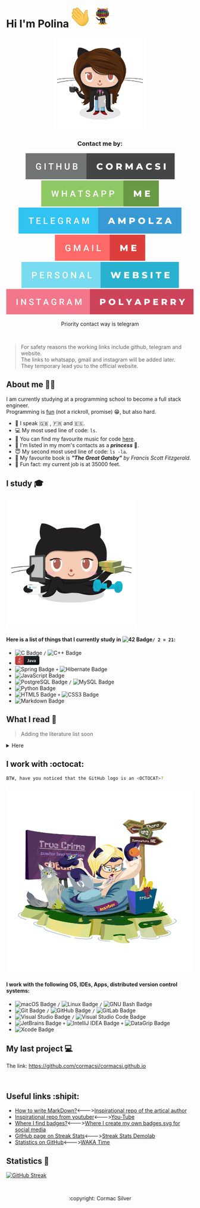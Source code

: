 # Hi I'm Polina<img src="images/say_hi.gif" width="60px" height="60px" alt="hi"><img src="images/daftpunkcat.gif" width="60px" height="60px" alt="hi">

<div align="center">
  <a href="https://cormacsi.github.io">
    <img src="images/femalecat.png" alt="Logo" width="250" height="250">
  </a>
</div>

  <h3 align="center">Contact me by:</h3>
<div align="center">
  <a href="https://github.com/cormacsi/">
    <img src="images/github-cormacsi.svg" alt="GitHub">
  </a>
  <a href="https://web.whatsapp.com">
    <img src="images/whatsapp-me.svg" alt="WhatsApp">
  </a>
   <a href="https://t.me/ampolza">
    <img src="images/telegram-ampolza.svg" alt="Telegram">
  </a><br />
  <a href="mailto:name@email.com">
    <img src="images/gmail-me.svg" alt="Gmail">
  </a>
  <a href="http://cormacsi.github.io">
    <img src="images/personal-website.svg" alt="Website">
  </a><br />
  <a href="hhttps://www.instagram.com">
    <img src="images/instagram-polyaperry.svg" alt="Instagram">
  </a><br />
</div>
 <p align="center">Priority contact way is telegram</p><br />

>For safety reasons the working links include github, telegram and website.<br />
The links to whatsapp, gmail and instagram will be added later.<br />
They temporary lead you to the official website.

## About me :woman_technologist:

I am currently studying at a programming school to become a full stack engineer.<br />
Programming is <a href="https://gist.github.com/rxaviers/7360908">fun</a> (not a rickroll, promise) :grin:, but also hard.

- :statue_of_liberty:  I speak :gb: ,  :fr: and :es:.
- :computer:  My most used line of code: `ls`.
- :musical_score:  You can find my favourite music for code <a href="https://www.youtube.com/watch?v=jfKfPfyJRdk">here</a>.
- :princess:  I'm listed in my mom's contacts as a **_princess_** :see_no_evil:.
- :innocent:  My second most used line of code: `ls -la`.
- :book:  My favourite book is _**"The Great Gatsby"** by Francis Scott Fitzgerald_.
- :seat: Fun fact: my current job is at 35000 feet.

## I study :mortar_board:
<a href="https://github.com/cormacsi/">
  <img src="images/hubbercat.png" alt="" width="350">
</a>

#### Here is a list of things that I currently study in ![42 Badge](https://img.shields.io/badge/42-000?logo=42&logoColor=fff&style=flat)````/ 2 = 21````:

* ![C Badge](https://img.shields.io/badge/C-A8B9CC?logo=c&logoColor=fff&style=flat) `/` ![C++ Badge](https://img.shields.io/badge/C%2B%2B-00599C?logo=cplusplus&logoColor=fff&style=flat)
*  <img src="images/java_button.svg" width="65">
* ![Spring Badge](https://img.shields.io/badge/Spring-6DB33F?logo=spring&logoColor=fff&style=flat) `+` ![Hibernate Badge](https://img.shields.io/badge/Hibernate-59666C?logo=hibernate&logoColor=fff&style=flat)
* ![JavaScript Badge](https://img.shields.io/badge/JavaScript-F7DF1E?logo=javascript&logoColor=000&style=flat)
* ![PostgreSQL Badge](https://img.shields.io/badge/PostgreSQL-4169E1?logo=postgresql&logoColor=fff&style=flat) `/` ![MySQL Badge](https://img.shields.io/badge/MySQL-4479A1?logo=mysql&logoColor=fff&style=flat)
* ![Python Badge](https://img.shields.io/badge/Python-3776AB?logo=python&logoColor=fff&style=flat)
* ![HTML5 Badge](https://img.shields.io/badge/HTML5-E34F26?logo=html5&logoColor=fff&style=flat) `+` ![CSS3 Badge](https://img.shields.io/badge/CSS3-1572B6?logo=css3&logoColor=fff&style=flat)
* ![Markdown Badge](https://img.shields.io/badge/Markdown-000?logo=markdown&logoColor=fff&style=flat)

## What I read :closed_book:

> Adding the literature list soon

<details>
 <summary>
  Here
 </summary>
</details>

## I work with :octocat:

````sh
BTW, have you noticed that the GitHub logo is an <OCTOCAT>?
````

<a href="https://github.com/cormacsi/">
  <img src="images/Brennatocat.png" alt="" width="500">
</a>

#### I work with the following OS, IDEs, Apps, distributed version control systems:
    
* ![macOS Badge](https://img.shields.io/badge/macOS-000?logo=macos&logoColor=fff&style=flat) `/` ![Linux Badge](https://img.shields.io/badge/Linux-FCC624?logo=linux&logoColor=000&style=flat) `/` ![GNU Bash Badge](https://img.shields.io/badge/GNU%20Bash-4EAA25?logo=gnubash&logoColor=fff&style=flat)
* ![Git Badge](https://img.shields.io/badge/Git-F05032?logo=git&logoColor=fff&style=flat) `/` ![GitHub Badge](https://img.shields.io/badge/GitHub-181717?logo=github&logoColor=fff&style=flat) `/` ![GitLab Badge](https://img.shields.io/badge/GitLab-FC6D26?logo=gitlab&logoColor=fff&style=flat)
* ![Visual Studio Badge](https://img.shields.io/badge/Visual%20Studio-5C2D91?logo=visualstudio&logoColor=fff&style=flat) `/` ![Visual Studio Code Badge](https://img.shields.io/badge/Visual%20Studio%20Code-007ACC?logo=visualstudiocode&logoColor=fff&style=flat)
* ![JetBrains Badge](https://img.shields.io/badge/JetBrains-000?logo=jetbrains&logoColor=fff&style=flat) `+` ![IntelliJ IDEA Badge](https://img.shields.io/badge/IntelliJ%20IDEA-000?logo=intellijidea&logoColor=fff&style=flat) `+` ![DataGrip Badge](https://img.shields.io/badge/DataGrip-000?logo=datagrip&logoColor=fff&style=flat)
* ![Xcode Badge](https://img.shields.io/badge/Xcode-147EFB?logo=xcode&logoColor=fff&style=flat)

## My last project :computer:

The link: <a href="https://github.com/cormacsi/cormacsi.github.io">https://github.com/cormacsi/cormacsi.github.io</a>

<div align="center">
  <a href="https://cormacsi.github.io">
    <img src="images/NUX_Octodex.gif" alt="" width="300">
  </a>
</div>

## Useful links :shipit:

* <a href="https://www.sitepoint.com/github-profile-readme/">How to write MarkDown?</a><---><a href="https://github.com/itsZed0/itsZed0">Inspirational repo of the artical author</a>
* <a href="https://github.com/ipenywis/ipenywis">Inspirational repo from youtuber</a><---><a href="https://www.youtube.com/watch?v=OoncKvcfs0M&t=703s">You-Tube</a>
* <a href="https://badges.pages.dev">Where I find badges?<a/><---><a href="https://forthebadge.com">Where I create my own badges.svg for social media</a>
* <a href="https://github.com/DenverCoder1/github-readme-streak-stats">GitHub page on Streak Stats</a><---><a href="https://streak-stats.demolab.com">Streak Stats Demolab</a>
* <a href="https://github.com/anuraghazra/github-readme-stats">Statistics on GitHub</a><---><a href="https://wakatime.com/">WAKA Time</a>

## Statistics :100:

[![GitHub Streak](https://streak-stats.demolab.com?user=cormacsi&theme=dracula&hide_border=true&date_format=j%20M%5B%20Y%5D)](https://git.io/streak-stats)

<br />

<p align="center">:copyright: Cormac Silver</p>
